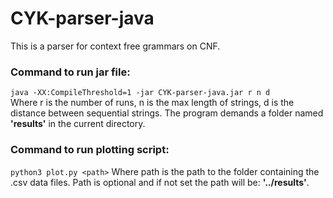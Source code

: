 # CYK-parser-java
This is a parser for context free grammars on CNF.

### Command to run jar file:
`java -XX:CompileThreshold=1 -jar CYK-parser-java.jar r n d` <br>
Where r is the number of runs, n is the max length of strings, d is the distance between sequential strings.
The program demands a folder named **'results'** in the current directory.

### Command to run plotting script:
`python3 plot.py <path>`
Where path is the path to the folder containing the .csv data files.
Path is optional and if not set the path will be: **'../results'**.